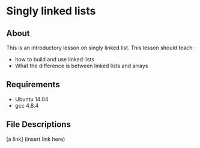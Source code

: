 # Singly linked lists
## About
This is an introductory lesson on singly linked list. This lesson should teach:
* how to build and use linked lists
* What the difference is between linked lists and arrays
## Requirements
* Ubuntu 14.04
* gcc 4.8.4

## File Descriptions
[a link] (insert link here)